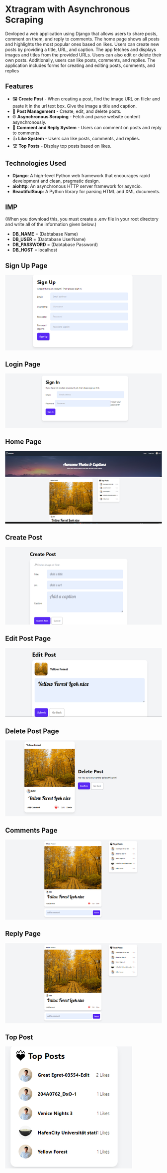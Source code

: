 # Xtragram with Asynchronous Scraping

Devloped a web application using Django that allows users to share posts, comment on them, and reply to comments. The home page shows all posts and highlights the most popular ones based on likes. Users can create new posts by providing a title, URL, and caption. The app fetches and displays images and titles from the provided URLs. Users can also edit or delete their own posts. Additionally, users can like posts, comments, and replies. The application includes forms for creating and editing posts, comments, and replies

## Features

- 🖼️ **Create Post** - When creating a post, find the image URL on flickr and paste it in the url text box. Give the image a title and caption. 
- 📝 **Post Management** - Create, edit, and delete posts.
- 🌐 **Asynchronous Scraping** - Fetch and parse website content asynchronously.
- 📝 **Comment and Reply System** - Users can comment on posts and reply to comments.
- 👍 **Like System** - Users can like posts, comments, and replies.
- 🏆 **Top Posts** - Display top posts based on likes.

## Technologies Used

- **Django**: A high-level Python web framework that encourages rapid development and clean, pragmatic design.
- **aiohttp**: An asynchronous HTTP server framework for asyncio.
- **BeautifulSoup**: A Python library for parsing HTML and XML documents.

## IMP 
(When you download this, you must create a .env file in your root directory and write all of the information given below.)

- **DB_NAME** = (Dabtabase Name)
- **DB_USER** = (Dabtabase UserName)
- **DB_PASSWORD** = (Dabtabase Password)
- **DB_HOST** = localhost

## Sign Up Page 
![Home Pages1](https://github.com/Shubh556/Insta-Clone/blob/main/Images/signup.png?raw=true)

## Login Page
![Home Pages1](https://github.com/Shubh556/Insta-Clone/blob/main/Images/login.png?raw=true)

## Home Page 
![Home Pages1](https://github.com/Shubh556/Insta-Clone/blob/main/Images/home.png?raw=true)

## Create Post
![Home Pages1](https://github.com/Shubh556/Insta-Clone/blob/main/Images/create%20post.png?raw=true)


## Edit Post Page
![Home Pages1](https://github.com/Shubh556/Insta-Clone/blob/main/Images/edit%20post.png?raw=true)

## Delete Post Page 
![Home Pages1](https://github.com/Shubh556/Insta-Clone/blob/main/Images/delete%20post.png?raw=true)

## Comments Page
![Home Pages1](https://github.com/Shubh556/Insta-Clone/blob/main/Images/comment.png?raw=true)

## Reply Page 
![Home Pages1](https://github.com/Shubh556/Insta-Clone/blob/main/Images/comment.png?raw=true)

## Top Post
![Home Pages1](https://github.com/Shubh556/Insta-Clone/blob/main/Images/top%20post.png?raw=true)















